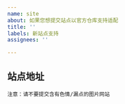 ```yaml
---
name: site
about: 如果您想提交站点以官方仓库支持适配
title: ''
labels: 新站点支持
assignees: ''

---
```


## 站点地址
```
注意：请不要提交含有色情/漏点的图片网站
```
